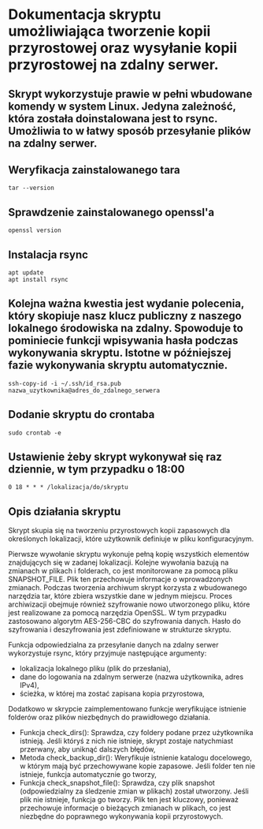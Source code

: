 # Dokumentacja skryptu umożliwiająca tworzenie kopii przyrostowej oraz wysyłanie kopii przyrostowej na zdalny serwer.

## Skrypt wykorzystuje prawie w pełni wbudowane komendy w system Linux. Jedyna zależność, która została doinstalowana jest to rsync. Umożliwia to w łatwy sposób przesyłanie plików na zdalny serwer.
## Weryfikacja zainstalowanego tara
```
tar --version
```
## Sprawdzenie zainstalowanego openssl'a
```
openssl version
```
## Instalacja rsync
```
apt update
apt install rsync
```
## Kolejna ważna kwestia jest wydanie polecenia, który skopiuje nasz klucz publiczny z naszego lokalnego środowiska na zdalny. Spowoduje to pominiecie funkcji wpisywania hasła podczas wykonywania skryptu. Istotne w późniejszej fazie wykonywania skryptu automatycznie.
```
ssh-copy-id -i ~/.ssh/id_rsa.pub nazwa_uzytkownika@adres_do_zdalnego_serwera
```
## Dodanie skryptu do crontaba 
```
sudo crontab -e
```
## Ustawienie żeby skrypt wykonywał się raz dziennie, w tym przypadku o 18:00
```
0 18 * * * /lokalizacja/do/skryptu
```
## Opis działania skryptu
Skrypt skupia się na tworzeniu przyrostowych kopii zapasowych dla określonych lokalizacji, które użytkownik definiuje w pliku konfiguracyjnym.

Pierwsze wywołanie skryptu wykonuje pełną kopię wszystkich elementów znajdujących się w zadanej lokalizacji.
Kolejne wywołania bazują na zmianach w plikach i folderach, co jest monitorowane za pomocą pliku SNAPSHOT_FILE. Plik ten przechowuje informacje o wprowadzonych zmianach.
Podczas tworzenia archiwum skrypt korzysta z wbudowanego narzędzia tar, które zbiera wszystkie dane w jednym miejscu. Proces archiwizacji obejmuje również szyfrowanie nowo utworzonego pliku, które jest realizowane za pomocą narzędzia OpenSSL. W tym przypadku zastosowano algorytm AES-256-CBC do szyfrowania danych. Hasło do szyfrowania i deszyfrowania jest zdefiniowane w strukturze skryptu.

Funkcja odpowiedzialna za przesyłanie danych na zdalny serwer wykorzystuje rsync, który przyjmuje następujące argumenty:

* lokalizacja lokalnego pliku (plik do przesłania),
* dane do logowania na zdalnym serwerze (nazwa użytkownika, adres IPv4),
* ścieżka, w której ma zostać zapisana kopia przyrostowa,

Dodatkowo w skrypcie zaimplementowano funkcje weryfikujące istnienie folderów oraz plików niezbędnych do prawidłowego działania.

* Funkcja check_dirs(): Sprawdza, czy foldery podane przez użytkownika istnieją. Jeśli któryś z nich nie istnieje, skrypt zostaje natychmiast przerwany, aby uniknąć dalszych błędów,
* Metoda check_backup_dir(): Weryfikuje istnienie katalogu docelowego, w którym mają być przechowywane kopie zapasowe. Jeśli folder ten nie istnieje, funkcja automatycznie go tworzy,
* Funkcja check_snapshot_file(): Sprawdza, czy plik snapshot (odpowiedzialny za śledzenie zmian w plikach) został utworzony. Jeśli plik nie istnieje, funkcja go tworzy. Plik ten jest kluczowy, ponieważ przechowuje informacje o bieżących zmianach w plikach, co jest niezbędne do poprawnego wykonywania kopii przyrostowych.
